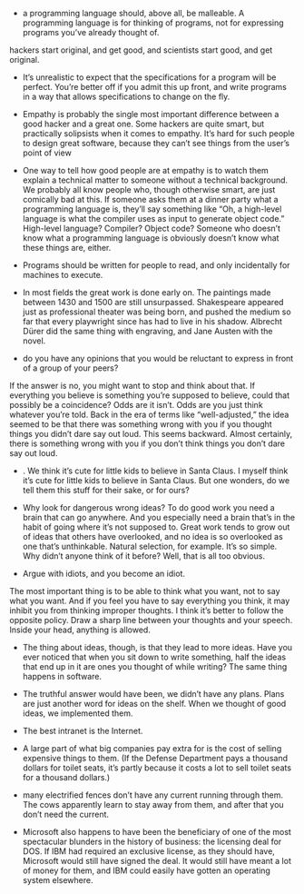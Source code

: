 -  a programming language should, above all, be malleable. A programming language is for thinking of programs, not for expressing programs you’ve already thought of.

 hackers start original, and get good, and scientists start good, and get original.

- It’s unrealistic to expect that the specifications for a program will be perfect. You’re better off if you admit this up front, and write programs in a way that allows specifications to change on the fly.

- Empathy is probably the single most important difference between a good hacker and a great one. Some hackers are quite smart, but practically solipsists when it comes to empathy. It’s hard for such people to design great software, because they can’t see things from the user’s point of view

- One way to tell how good people are at empathy is to watch them explain a technical matter to someone without a technical background. We probably all know people who, though otherwise smart, are just comically bad at this. If someone asks them at a dinner party what a programming language is, they’ll say something like “Oh, a high-level language is what the compiler uses as input to generate object code.” High-level language? Compiler? Object code? Someone who doesn’t know what a programming language is obviously doesn’t know what these things are, either.

- Programs should be written for people to read, and only incidentally for machines to execute.

- In most fields the great work is done early on. The paintings made between 1430 and 1500 are still unsurpassed. Shakespeare appeared just as professional theater was being born, and pushed the medium so far that every playwright since has had to live in his shadow. Albrecht Dürer did the same thing with engraving, and Jane Austen with the novel.

-  do you have any opinions that you would be reluctant to express in front of a group of your peers?

If the answer is no, you might want to stop and think about that. If everything you believe is something you’re supposed to believe, could that possibly be a coincidence? Odds are it isn’t. Odds are you just think whatever you’re told.  Back in the era of terms like “well-adjusted,” the idea seemed to be that there was something wrong with you if you thought things you didn’t dare say out loud. This seems backward. Almost certainly, there is something wrong with you if you don’t think things you don’t dare say out loud.

- . We think it’s cute for little kids to believe in Santa Claus. I myself think it’s cute for little kids to believe in Santa Claus. But one wonders, do we tell them this stuff for their sake, or for ours?

- Why look for dangerous wrong ideas?  To do good work you need a brain that can go anywhere. And you especially need a brain that’s in the habit of going where it’s not supposed to. Great work tends to grow out of ideas that others have overlooked, and no idea is so overlooked as one that’s unthinkable. Natural selection, for example. It’s so simple. Why didn’t anyone think of it before? Well, that is all too obvious.

- Argue with idiots, and you become an idiot.

The most important thing is to be able to think what you want, not to say what you want. And if you feel you have to say everything you think, it may inhibit you from thinking improper thoughts. I think it’s better to follow the opposite policy. Draw a sharp line between your thoughts and your speech. Inside your head, anything is allowed.

- The thing about ideas, though, is that they lead to more ideas. Have you ever noticed that when you sit down to write something, half the ideas that end up in it are ones you thought of while writing?  The same thing happens in software.

- The truthful answer would have been, we didn’t have any plans. Plans are just another word for ideas on the shelf. When we thought of good ideas, we implemented them.

- The best intranet is the Internet.

- A large part of what big companies pay extra for is the cost of selling expensive things to them. (If the Defense Department pays a thousand dollars for toilet seats, it’s partly because it costs a lot to sell toilet seats for a thousand dollars.)

- many electrified fences don’t have any current running through them. The cows apparently learn to stay away from them, and after that you don’t need the current.

- Microsoft also happens to have been the beneficiary of one of the most spectacular blunders in the history of business: the licensing deal for DOS.  If IBM had required an exclusive license, as they should have, Microsoft would still have signed the deal. It would still have meant a lot of money for them, and IBM could easily have gotten an operating system elsewhere.